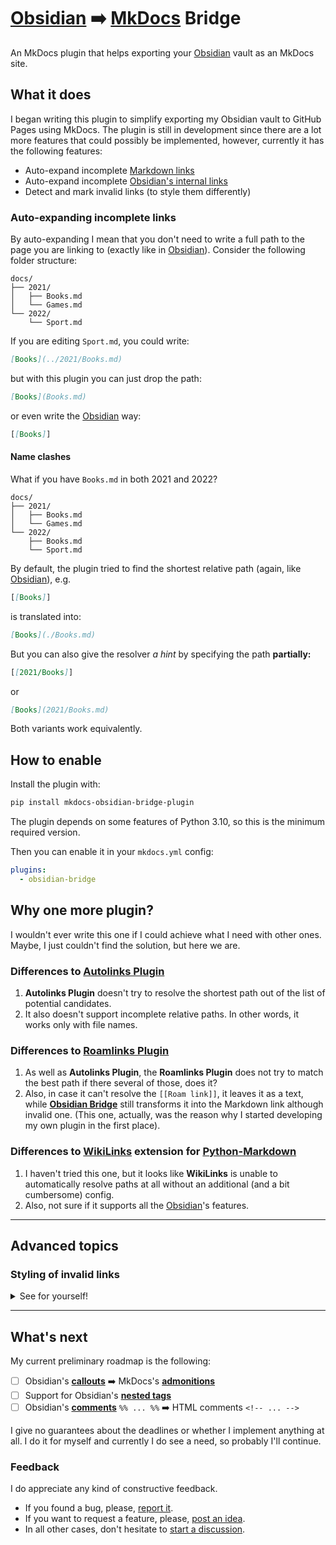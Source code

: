 # [Obsidian][obsidian] ➡️ [MkDocs][mkdocs] Bridge

An MkDocs plugin that helps exporting your [Obsidian](https://obsidian.md) vault as an MkDocs site.

## What it does

I began writing this plugin to simplify exporting my Obsidian vault to GitHub Pages using MkDocs. The plugin is still in development since there are a lot more features that could possibly be implemented, however, currently it has the following features:

- Auto-expand incomplete [Markdown links](https://help.obsidian.md/How+to/Format+your+notes#Links)
- Auto-expand incomplete [Obsidian's internal links](https://help.obsidian.md/How+to/Internal+link)
- Detect and mark invalid links (to style them differently)

### Auto-expanding incomplete links

By auto-expanding I mean that you don't need to write a full path to the page you are linking to (exactly like in [Obsidian][obsidian]). Consider the following folder structure:

```
docs/
├── 2021/
│   ├── Books.md
│   └── Games.md
└── 2022/
    └── Sport.md
```

If you are editing `Sport.md`, you could write:
```md
[Books](../2021/Books.md)
```
but with this plugin you can just drop the path:
```md
[Books](Books.md)
```
or even write the [Obsidian][obsidian] way:
```md
[[Books]]
```

#### Name clashes

What if you have `Books.md` in both 2021 and 2022?

```
docs/
├── 2021/
│   ├── Books.md
│   └── Games.md
└── 2022/
    ├── Books.md
    └── Sport.md
```

By default, the plugin tried to find the shortest relative path (again, like [Obsidian][obsidian]), e.g.
```md
[[Books]]
```
is translated into:
```md
[Books](./Books.md)
```

But you can also give the resolver _a hint_ by specifying the path **partially:**
```md
[[2021/Books]]
```
or
```md
[Books](2021/Books.md)
```

Both variants work equivalently.

## How to enable

Install the plugin with:

```sh
pip install mkdocs-obsidian-bridge-plugin
```

The plugin depends on some features of Python 3.10, so this is the minimum required version.

Then you can enable it in your `mkdocs.yml` config:

```yaml
plugins:
  - obsidian-bridge
```

## Why one more plugin?

I wouldn't ever write this one if I could achieve what I need with other ones. Maybe, I just couldn't find the solution, but here we are.

### Differences to [Autolinks Plugin](https://github.com/zachhannum/mkdocs-autolinks-plugin)

1. **Autolinks Plugin** doesn't try to resolve the shortest path out of the list of potential candidates.
2. It also doesn't support incomplete relative paths. In other words, it works only with file names.

### Differences to [Roamlinks Plugin](https://github.com/Jackiexiao/mkdocs-roamlinks-plugin)

1. As well as **Autolinks Plugin**, the **Roamlinks Plugin** does not try to match the best path if there several of those, does it?
2. Also, in case it can't resolve the `[[Roam link]]`, it leaves it as a text, while [**Obsidian Bridge**](https://github.com/GooRoo/mkdocs-obsidian-bridge-plugin) still transforms it into the Markdown link although invalid one. (This one, actually, was the reason why I started developing my own plugin in the first place).

### Differences to [WikiLinks](https://python-markdown.github.io/extensions/wikilinks/) extension for [Python-Markdown](https://github.com/Python-Markdown/markdown/)

1. I haven't tried this one, but it looks like **WikiLinks** is unable to automatically resolve paths at all without an additional (and a bit cumbersome) config.
2. Also, not sure if it supports all the [Obsidian][obsidian]'s features.

---

## Advanced topics

### Styling of invalid links

<details>
  <summary>See for yourself!</summary>


The plugin translates [Obsidian][obsidian]-style `[[internal links]]` to markdown `[internal links](internal%20links)` even if the resulting link is invalid. If you want to distinguish such links from the rest, you can assign them a custom CSS style.

In order to do that, you should add an `invalid_link_attributes` config option to your `mkdocs.yml` **AND** enable the `attr_list` Markdown extension:

```yaml
markdown_extensions:
  - attr_list

plugins:
  - obsidian-bridge:
      invalid_link_attributes:
        - '.invalid'

extra_css:
  - stylesheets/extra.css
```

The `.invalid` in this example translates to `class="invalid"` HTML attribute accordingly to the rules of [**Attribute Lists**](https://python-markdown.github.io/extensions/attr_list/) extension.

After that, you can extend `extra.css` with some style (just don't forget to add `extra_css` property to your `mkdocs.yml` too as above):

```css
a.invalid {
  color: red;
}
```

Alternatively, if your style is going to be simple, you can just write it in the attribute itself as following:

```yaml
markdown_extensions:
  - attr_list

plugins:
  - obsidian-bridge:
      invalid_link_attributes:
        - 'style="color: red"'
```
</details>

---

## What's next

My current preliminary roadmap is the following:

- [ ] Obsidian's [**callouts**](https://help.obsidian.md/How+to/Use+callouts) ➡️ MkDocs's [**admonitions**](https://python-markdown.github.io/extensions/admonition/)
- [ ] Support for Obsidian's [**nested tags**](https://help.obsidian.md/Plugins/Tags#Nested+tags)
- [ ] Obsidian's [**comments**](https://help.obsidian.md/How+to/Format+your+notes#Comments) `%% ... %%` ➡️ HTML comments `<!-- ... -->`

I give no guarantees about the deadlines or whether I implement anything at all. I do it for myself and currently I do see a need, so probably I'll continue.

### Feedback

I do appreciate any kind of constructive feedback.

* If you found a bug, please, [report it](https://github.com/GooRoo/mkdocs-obsidian-bridge-plugin/issues/new).
* If you want to request a feature, please, [post an idea](https://github.com/GooRoo/mkdocs-obsidian-bridge-plugin/discussions/new?category=Ideas).
* In all other cases, don't hesitate to [start a discussion](https://github.com/GooRoo/mkdocs-obsidian-bridge-plugin/discussions/new).


[mkdocs]: https://www.mkdocs.org
[obsidian]: https://obsidian.md
